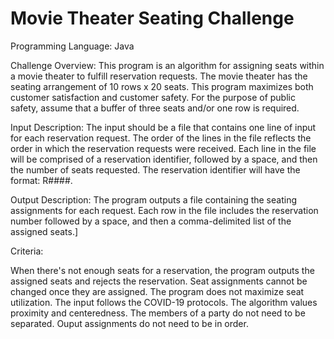 # Movie Theater Seating Challenge
Programming Language: Java

Challenge Overview:
This program is an algorithm for assigning seats within a movie theater to fulfill reservation requests. The movie theater has the seating arrangement of 10 rows x 20 seats. This program maximizes both customer satisfaction and customer safety. For the purpose of public safety, assume that a buffer of three seats and/or one row is required.

Input Description:
The input should be a file that contains one line of input for each reservation request. The order of the lines in the file reflects the order in which the reservation requests were received. Each line in the file will be comprised of a reservation identifier, followed by a space, and then the number of seats requested. The reservation identifier will have the format: R####. 

Output Description:
The program outputs a file containing the seating assignments for each request. Each row in the file includes the reservation number followed by a space, and then a comma-delimited list of the assigned seats.]

Criteria:

When there's not enough seats for a reservation, the program outputs the assigned seats and rejects the reservation.
Seat assignments cannot be changed once they are assigned.
The program does not maximize seat utilization.
The input follows the COVID-19 protocols.
The algorithm values proximity and centeredness.
The members of a party do not need to be separated.
Ouput assignments do not need to be in  order.



